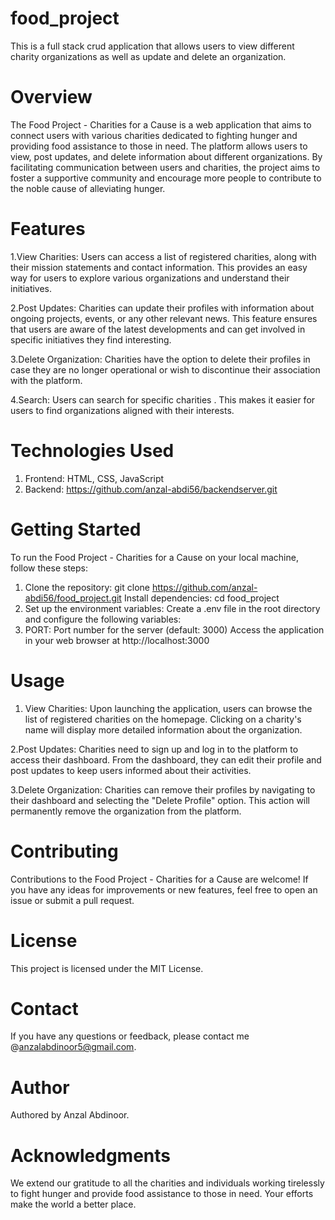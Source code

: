 # food_project
This is a full stack crud application that allows users to view different charity organizations as well as update and delete an organization.
# Overview
The Food Project - Charities for a Cause is a web application that aims to connect users with various charities dedicated to fighting hunger and providing food assistance to those in need. The platform allows users to view, post updates, and delete information about different organizations. By facilitating communication between users and charities, the project aims to foster a supportive community and encourage more people to contribute to the noble cause of alleviating hunger.

# Features
1.View Charities: Users can access a list of registered charities, along with their mission statements and contact information. This provides an easy way for users to explore various organizations and understand their initiatives.

2.Post Updates: Charities can update their profiles with information about ongoing projects, events, or any other relevant news. This feature ensures that users are aware of the latest developments and can get involved in specific initiatives they find interesting.

3.Delete Organization: Charities have the option to delete their profiles in case they are no longer operational or wish to discontinue their association with the platform.

4.Search: Users can search for specific charities .
This makes it easier for users to find organizations aligned with their interests.

# Technologies Used
1. Frontend: HTML, CSS, JavaScript
2. Backend: https://github.com/anzal-abdi56/backendserver.git
# Getting Started
To run the Food Project - Charities for a Cause on your local machine, follow these steps:

1. Clone the repository: git clone https://github.com/anzal-abdi56/food_project.git
Install dependencies: cd food_project
2. Set up the environment variables: Create a .env file in the root directory and configure the following variables:
3. PORT: Port number for the server (default: 3000)
Access the application in your web browser at http://localhost:3000
# Usage
1. View Charities: Upon launching the application, users can browse the list of registered charities on the homepage. Clicking on a charity's name will display more detailed information about the organization.

2.Post Updates: Charities need to sign up and log in to the platform to access their dashboard. From the dashboard, they can edit their profile and post updates to keep users informed about their activities.

3.Delete Organization: Charities can remove their profiles by navigating to their dashboard and selecting the "Delete Profile" option. This action will permanently remove the organization from the platform.

# Contributing
Contributions to the Food Project - Charities for a Cause are welcome! If you have any ideas for improvements or new features, feel free to open an issue or submit a pull request.

# License
This project is licensed under the MIT License.

# Contact
If you have any questions or feedback, please contact me @anzalabdinoor5@gmail.com.

# Author
Authored by Anzal Abdinoor.

# Acknowledgments
We extend our gratitude to all the charities and individuals working tirelessly to fight hunger and provide food assistance to those in need. Your efforts make the world a better place.
